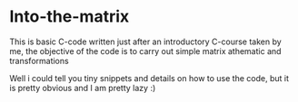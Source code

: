 # Into-the-matrix
This is basic C-code written just after an introductory C-course taken by me, the objective of the code is to carry out simple matrix athematic and transformations

Well i could tell you tiny snippets and details on how to use the code, but it is pretty obvious and I am pretty lazy :)
